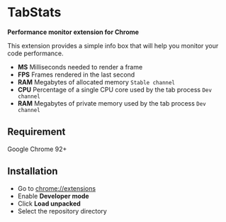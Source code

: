 # TabStats
**Performance monitor extension for Chrome**

This extension provides a simple info box that will help you monitor your code performance.

- **MS** Milliseconds needed to render a frame
- **FPS** Frames rendered in the last second
- **RAM** Megabytes of allocated memory `Stable channel`
- **CPU** Percentage of a single CPU core used by the tab process `Dev channel`
- **RAM** Megabytes of private memory used by the tab process `Dev channel`

## Requirement
Google Chrome 92+

## Installation
- Go to [chrome://extensions](chrome://extensions)
- Enable **Developer mode**
- Click **Load unpacked**
- Select the repository directory


